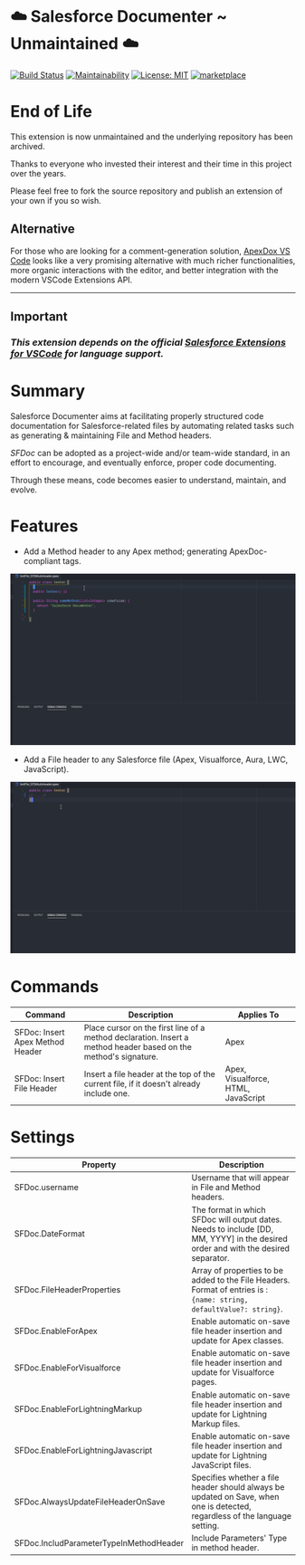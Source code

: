 # ️️☁️ Salesforce Documenter ~ Unmaintained ☁️

[![Build Status](https://dev.azure.com/HugoOM/Salesforce%20Documenter/_apis/build/status/HugoOM.sfdx_autoheader?branchName=master)](https://dev.azure.com/HugoOM/Salesforce%20Documenter/_build/latest?definitionId=2&branchName=master)
[![Maintainability](https://api.codeclimate.com/v1/badges/64c16d2180411eb66da5/maintainability)](https://codeclimate.com/github/HugoOM/sfdx_autoheader/maintainability)
[![License: MIT](https://img.shields.io/badge/License-MIT-blue.svg)](https://opensource.org/licenses/MIT)
[![marketplace](https://vsmarketplacebadge.apphb.com/version/hugoom.sfdx-autoheader.svg?color=blue&style=?style=for-the-badge&logo=visual-studio-code)](https://marketplace.visualstudio.com/items?itemName=HugoOM.sfdx-autoheader)

# End of Life

This extension is now unmaintained and the underlying repository has been archived.

Thanks to everyone who invested their interest and their time in this project over the years.

Please feel free to fork the source repository and publish an extension of your own if you so wish.

## Alternative

For those who are looking for a comment-generation solution, [ApexDox VS Code](https://marketplace.visualstudio.com/items?itemName=PeterWeinberg.apexdox-vs-code) looks like a very promising alternative with much richer functionalities, more organic interactions with the editor, and better integration with the modern VSCode Extensions API.

---

## **Important**

### _This extension depends on the official [Salesforce Extensions for VSCode](https://marketplace.visualstudio.com/items?itemName=salesforce.salesforcedx-vscode) for language support._

# Summary

Salesforce Documenter aims at facilitating properly structured code documentation for Salesforce-related files by automating related tasks such as generating & maintaining File and Method headers.

_SFDoc_ can be adopted as a project-wide and/or team-wide standard, in an effort to encourage, and eventually enforce, proper code documenting.

Through these means, code becomes easier to understand, maintain, and evolve.

# Features

- Add a Method header to any Apex method; generating ApexDoc-compliant tags.

![Method Header Demo](https://github.com/HugoOM/sfdx_autoheader/blob/master/images/Instructions_MethodHeader.gif?raw=true)

- Add a File header to any Salesforce file (Apex, Visualforce, Aura, LWC, JavaScript).

![File Header Demo](https://github.com/HugoOM/sfdx_autoheader/blob/master/images/Instructions_FileHeader.gif?raw=true)

# Commands

| Command                          | Description                                                                                                     | Applies To                          |
| -------------------------------- | --------------------------------------------------------------------------------------------------------------- | ----------------------------------- |
| SFDoc: Insert Apex Method Header | Place cursor on the first line of a method declaration. Insert a method header based on the method's signature. | Apex                                |
| SFDoc: Insert File Header        | Insert a file header at the top of the current file, if it doesn't already include one.                         | Apex, Visualforce, HTML, JavaScript |

# Settings

| Property                                | Description                                                                                                                       |
| --------------------------------------- | --------------------------------------------------------------------------------------------------------------------------------- |
| SFDoc.username                          | Username that will appear in File and Method headers.                                                                             |
| SFDoc.DateFormat                        | The format in which SFDoc will output dates. Needs to include [DD, MM, YYYY] in the desired order and with the desired separator. |
| SFDoc.FileHeaderProperties              | Array of properties to be added to the File Headers. Format of entries is : `{name: string, defaultValue?: string}`.              |
| SFDoc.EnableForApex                     | Enable automatic on-save file header insertion and update for Apex classes.                                                       |
| SFDoc.EnableForVisualforce              | Enable automatic on-save file header insertion and update for Visualforce pages.                                                  |
| SFDoc.EnableForLightningMarkup          | Enable automatic on-save file header insertion and update for Lightning Markup files.                                             |
| SFDoc.EnableForLightningJavascript      | Enable automatic on-save file header insertion and update for Lightning JavaScript files.                                         |
| SFDoc.AlwaysUpdateFileHeaderOnSave      | Specifies whether a file header should always be updated on Save, when one is detected, regardless of the language setting.       |
| SFDoc.IncludParameterTypeInMethodHeader | Include Parameters' Type in method header.                                                                                        |
